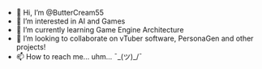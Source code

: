 - 👋 Hi, I’m @ButterCream55
- 👀 I’m interested in AI and Games
- 🌱 I’m currently learning Game Engine Architecture
- 💞️ I’m looking to collaborate on vTuber software, PersonaGen and other projects!
- 📫 How to reach me... uhm... ¯\_(ツ)_/¯

<!---
ButterCream55/ButterCream55 is a ✨ special ✨ repository because its `README.md` (this file) appears on your GitHub profile.
You can click the Preview link to take a look at your changes.
--->
